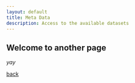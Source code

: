 ```yaml
---
layout: default
title: Meta Data
description: Access to the available datasets
---
```


## Welcome to another page

_yay_

[back](./)
